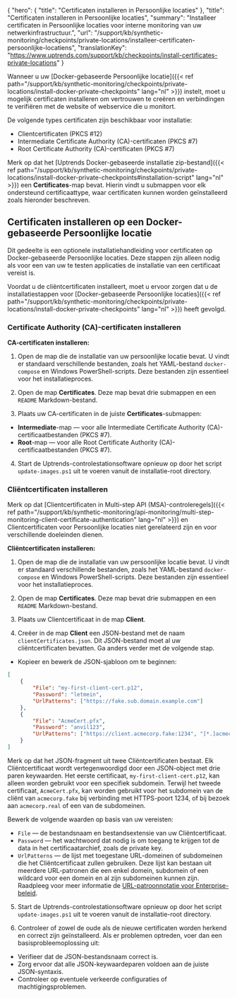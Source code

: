 {
  "hero": {
    "title": "Certificaten installeren in Persoonlijke locaties"
  },
  "title": "Certificaten installeren in Persoonlijke locaties",
  "summary": "Installeer certificaten in Persoonlijke locaties voor interne monitoring van uw netwerkinfrastructuur.",
  "url": "/support/kb/synthetic-monitoring/checkpoints/private-locations/installeer-certificaten-persoonlijke-locatiens",
  "translationKey": "https://www.uptrends.com/support/kb/checkpoints/install-certificates-private-locations"
}


Wanneer u uw [Docker-gebaseerde Persoonlijke locatie]({{< ref path="/support/kb/synthetic-monitoring/checkpoints/private-locations/install-docker-private-checkpoints" lang="nl" >}}) instelt, moet u mogelijk certificaten installeren om vertrouwen te creëren en verbindingen te verifiëren met de website of webservice die u monitort.

De volgende types certificaten zijn beschikbaar voor installatie:

- Clientcertificaten (PKCS #12)
- Intermediate Certificate Authority (CA)-certificaten (PKCS #7)
- Root Certificate Authority (CA)-certificaten (PKCS #7)

Merk op dat het [Uptrends Docker-gebaseerde installatie zip-bestand]({{< ref path="/support/kb/synthetic-monitoring/checkpoints/private-locations/install-docker-private-checkpoints#installation-script" lang="nl" >}}) een **Certificates**-map bevat. Hierin vindt u submappen voor elk ondersteund certificaattype, waar certificaten kunnen worden geïnstalleerd zoals hieronder beschreven.

## Certificaten installeren op een Docker-gebaseerde Persoonlijke locatie

Dit gedeelte is een optionele installatiehandleiding voor certificaten op Docker-gebaseerde Persoonlijke locaties. Deze stappen zijn alleen nodig als voor een van uw te testen applicaties de installatie van een certificaat vereist is.

Voordat u de cliëntcertificaten installeert, moet u ervoor zorgen dat u de installatiestappen voor [Docker-gebaseerde Persoonlijke locaties]({{< ref path="/support/kb/synthetic-monitoring/checkpoints/private-locations/install-docker-private-checkpoints" lang="nl" >}}) heeft gevolgd.

### Certificate Authority (CA)-certificaten installeren

**CA-certificaten installeren:**

1. Open de map die de installatie van uw persoonlijke locatie bevat. U vindt er standaard verschillende bestanden, zoals het YAML-bestand `docker-compose` en Windows PowerShell-scripts. Deze bestanden zijn essentieel voor het installatieproces.

2. Open de map **Certificates**. Deze map bevat drie submappen en een `README` Markdown-bestand.

3. Plaats uw CA-certificaten in de juiste **Certificates**-submappen:

  - **Intermediate**-map — voor alle Intermediate Certificate Authority (CA)-certificaatbestanden (PKCS #7).
  - **Root**-map — voor alle Root Certificate Authority (CA)-certificaatbestanden (PKCS #7).
  
4. Start de Uptrends-controlestationsoftware opnieuw op door het script `update-images.ps1` uit te voeren vanuit de installatie-root directory.

### Cliëntcertificaten installeren

Merk op dat [Clientcertificaten in Multi-step API (MSA)-controleregels]({{< ref path="/support/kb/synthetic-monitoring/api-monitoring/multi-step-monitoring-client-certificate-authentication" lang="nl" >}}) en Clientcertificaten voor Persoonlijke locaties niet gerelateerd zijn en voor verschillende doeleinden dienen.

**Cliëntcertificaten installeren:**

1. Open de map die de installatie van uw persoonlijke locatie bevat. U vindt er standaard verschillende bestanden, zoals het YAML-bestand `docker-compose` en Windows PowerShell-scripts. Deze bestanden zijn essentieel voor het installatieproces.

2. Open de map **Certificates**. Deze map bevat drie submappen en een `README` Markdown-bestand.

3. Plaats uw Clientcertificaat in de map **Client**.

4. Creëer in de map **Client** een JSON-bestand met de naam `clientCertificates.json`. Dit JSON-bestand moet al uw cliëntcertificaten bevatten. Ga anders verder met de volgende stap.

- Kopieer en bewerk de JSON-sjabloon om te beginnen:

```json
[
    {
        "File": "my-first-client-cert.p12",
        "Password": "letmein",
        "UrlPatterns": ["https://fake.sub.domain.example.com"]
    },
    {
        "File": "AcmeCert.pfx",
        "Password": "anvil123",
        "UrlPatterns": ["https://client.acmecorp.fake:1234", "[*.]acmecorp.real"]
    }
]
```

Merk op dat het JSON-fragment uit twee Cliëntcertificaten bestaat. Elk Cliëntcertificaat wordt vertegenwoordigd door een JSON-object met drie paren keywaarden. Het eerste certificaat, `my-first-client-cert.p12`, kan alleen worden gebruikt voor een specifiek subdomein. Terwijl het tweede certificaat, `AcmeCert.pfx`, kan worden gebruikt voor het subdomein van de cliënt van `acmecorp.fake` bij verbinding met HTTPS-poort 1234, of bij bezoek aan `acmecorp.real` of een van de subdomeinen.

Bewerk de volgende waarden op basis van uw vereisten:

  - `File` — de bestandsnaam en bestandsextensie van uw Cliëntcertificaat.
  - `Password` — het wachtwoord dat nodig is om toegang te krijgen tot de data in het certificaatarchief, zoals de private key.
  - `UrlPatterns` — de lijst met toegestane URL-domeinen of subdomeinen die het Cliëntcertificaat zullen gebruiken. Deze lijst kan bestaan uit meerdere URL-patronen die een enkel domein, subdomein of een wildcard voor een domein en al zijn subdomeinen kunnen zijn. Raadpleeg voor meer informatie de [URL-patroonnotatie voor Enterprise-beleid](https://chromeenterprise.google/policies/url-patterns/).

5. Start de Uptrends-controlestationsoftware opnieuw op door het script `update-images.ps1` uit te voeren vanuit de installatie-root directory.

6. Controleer of zowel de oude als de nieuwe certificaten worden herkend en correct zijn geïnstalleerd. Als er problemen optreden, voer dan een basisprobleemoplossing uit:

- Verifieer dat de JSON-bestandsnaam correct is.
- Zorg ervoor dat alle JSON-keywaardeparen voldoen aan de juiste JSON-syntaxis.
- Controleer op eventuele verkeerde configuraties of machtigingsproblemen.
